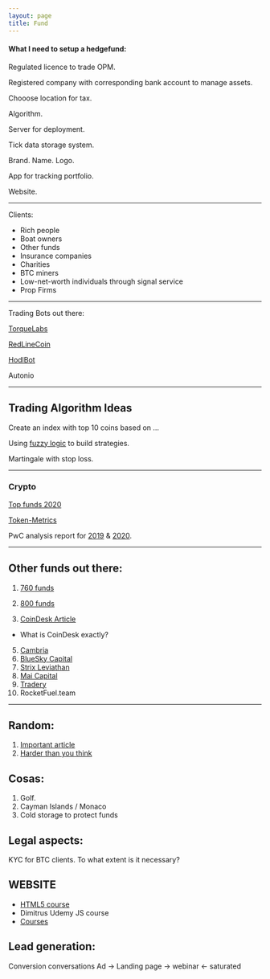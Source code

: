 ```yaml
---
layout: page
title: Fund
---
```


#### What I need to setup a hedgefund:

Regulated licence to trade OPM.

Registered company with corresponding bank account to manage assets.

Chooose location for tax.

Algorithm. 

Server for deployment.

Tick data storage system.

Brand. Name. Logo.

App for tracking portfolio.

Website.

---

Clients:
- Rich people
- Boat owners
- Other funds
- Insurance companies
- Charities
- BTC miners
- Low-net-worth individuals through signal service
- Prop Firms

---
Trading Bots out there:

[TorqueLabs](https://torquelabs.ai)

[RedLineCoin](https://redlinecoin.com)

[HodlBot](https://twitter.com/xietoni)

Autonio

---

## Trading Algorithm Ideas

Create an index with top 10 coins based on ...

Using [fuzzy logic](https://medium.com/@abdulazizalghannami/modeling-trading-decisions-using-fuzzy-logic-ff21c431b961) to build strategies.

Martingale with stop loss.

---
### Crypto

[Top funds 2020](https://blog.tokenmetrics.com/best-crypto-funds/)

[Token-Metrics](https://tokenmetrics.com/?ref=moon)

PwC analysis report for [2019](https://www.pwc.com/gx/en/financial-services/fintech/assets/pwc-elwood-2019-annual-crypto-hedge-fund-report.pdf) & [2020](https://www.pwc.com/gx/en/financial-services/pdf/pwc-elwood-annual-crypto-hedge-fund-report-may-2020.pdf).

---

## Other funds out there:

1. [760 funds](https://cryptofundresearch.com/crypto-fund-list-sample-at1?gclid=CjwKCAjwsO_4BRBBEiwAyagRTargZtT73V1j-4cvT8Bj-T6nTADEN_KpXGUhWlaN6G1Y6j14JNUZ0xoCj-sQAvD_BwE)

2. [800 funds](https://cryptofundlist.com/)
3. [CoinDesk Article](https://www.coindesk.com/ex-kraken-trading-head-leads-crypto-quant-fund-with-23m-in-assets-2-3b-in-trades)
 - What is CoinDesk exactly?
5. [Cambria](https://www.coindesk.com/cambrian-raises-4m-to-run-25m-crypto-quant-fund)
6. [BlueSky Capital](https://www.blueskycapitalmanagement.com/systematic-crypto/)
7. [Strix Leviathan](https://cryptoslate.com/strix-leviathan-the-crypto-quant-fund-thats-beating-the-market-with-a-differentiated-investment-approach/)
8. [Mai Capital](https://www.financemagnates.com/cryptocurrency/maicapital-launches-bitcoin-based-quant-fund/)
10. [Tradery](http://tradery.io/)
12. RocketFuel.team

---
## Random:

1. [Important article](https://www.euromoney.com/article/b1mhf1sxvlphb3/cryptos-crash-but-never-die-and-funds-of-funds-can-profit)
2. [Harder than you think](https://www.tokendaily.co/blog/why-building-a-quant-fund-in-crypto-is-harder-than-people-think)

## Cosas:

1. Golf.
2. Cayman Islands / Monaco
3. Cold storage to protect funds

## Legal aspects:

KYC for BTC clients. To what extent is it necessary?

## WEBSITE

* [HTML5 course](https://www.youtube.com/watch?v=DPnqb74Smug)
* Dimitrus Udemy JS course
* [Courses](https://studywebdevelopment.com/web-development-courses.html)

## Lead generation:

Conversion conversations
Ad -> Landing page -> webinar  <- saturated
